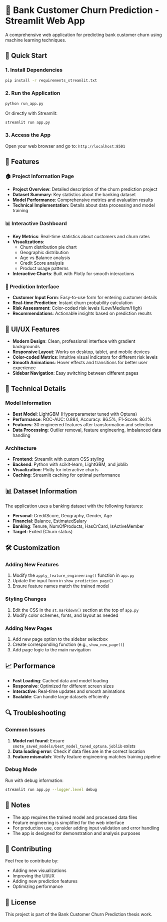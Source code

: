 # 🏦 Bank Customer Churn Prediction - Streamlit Web App

A comprehensive web application for predicting bank customer churn using machine learning techniques.

## 🚀 Quick Start

### 1. Install Dependencies
```bash
pip install -r requirements_streamlit.txt
```

### 2. Run the Application
```bash
python run_app.py
```

Or directly with Streamlit:
```bash
streamlit run app.py
```

### 3. Access the App
Open your web browser and go to: `http://localhost:8501`

## 📱 Features

### 🏠 Project Information Page
- **Project Overview**: Detailed description of the churn prediction project
- **Dataset Summary**: Key statistics about the banking dataset
- **Model Performance**: Comprehensive metrics and evaluation results
- **Technical Implementation**: Details about data processing and model training

### 📊 Interactive Dashboard
- **Key Metrics**: Real-time statistics about customers and churn rates
- **Visualizations**: 
  - Churn distribution pie chart
  - Geographic distribution
  - Age vs Balance analysis
  - Credit Score analysis
  - Product usage patterns
- **Interactive Charts**: Built with Plotly for smooth interactions

### 🔮 Prediction Interface
- **Customer Input Form**: Easy-to-use form for entering customer details
- **Real-time Prediction**: Instant churn probability calculation
- **Risk Assessment**: Color-coded risk levels (Low/Medium/High)
- **Recommendations**: Actionable insights based on prediction results

## 🎨 UI/UX Features

- **Modern Design**: Clean, professional interface with gradient backgrounds
- **Responsive Layout**: Works on desktop, tablet, and mobile devices
- **Color-coded Metrics**: Intuitive visual indicators for different risk levels
- **Smooth Animations**: Hover effects and transitions for better user experience
- **Sidebar Navigation**: Easy switching between different pages

## 🔧 Technical Details

### Model Information
- **Best Model**: LightGBM (Hyperparameter tuned with Optuna)
- **Performance**: ROC-AUC: 0.884, Accuracy: 86.5%, F1-Score: 86.1%
- **Features**: 30 engineered features after transformation and selection
- **Data Processing**: Outlier removal, feature engineering, imbalanced data handling

### Architecture
- **Frontend**: Streamlit with custom CSS styling
- **Backend**: Python with scikit-learn, LightGBM, and joblib
- **Visualization**: Plotly for interactive charts
- **Caching**: Streamlit caching for optimal performance

## 📊 Dataset Information

The application uses a banking dataset with the following features:
- **Personal**: CreditScore, Geography, Gender, Age
- **Financial**: Balance, EstimatedSalary
- **Banking**: Tenure, NumOfProducts, HasCrCard, IsActiveMember
- **Target**: Exited (Churn status)

## 🛠️ Customization

### Adding New Features
1. Modify the `apply_feature_engineering()` function in `app.py`
2. Update the input form in `show_prediction_page()`
3. Ensure feature names match the trained model

### Styling Changes
1. Edit the CSS in the `st.markdown()` section at the top of `app.py`
2. Modify color schemes, fonts, and layout as needed

### Adding New Pages
1. Add new page option to the sidebar selectbox
2. Create corresponding function (e.g., `show_new_page()`)
3. Add page logic to the main navigation

## 📈 Performance

- **Fast Loading**: Cached data and model loading
- **Responsive**: Optimized for different screen sizes
- **Interactive**: Real-time updates and smooth animations
- **Scalable**: Can handle large datasets efficiently

## 🔍 Troubleshooting

### Common Issues

1. **Model not found**: Ensure `smote_saved_models/best_model_tuned_optuna.joblib` exists
2. **Data loading error**: Check if data files are in the correct location
3. **Feature mismatch**: Verify feature engineering matches training pipeline

### Debug Mode
Run with debug information:
```bash
streamlit run app.py --logger.level debug
```

## 📝 Notes

- The app requires the trained model and processed data files
- Feature engineering is simplified for the web interface
- For production use, consider adding input validation and error handling
- The app is designed for demonstration and analysis purposes

## 🤝 Contributing

Feel free to contribute by:
- Adding new visualizations
- Improving the UI/UX
- Adding new prediction features
- Optimizing performance

## 📄 License

This project is part of the Bank Customer Churn Prediction thesis work.
